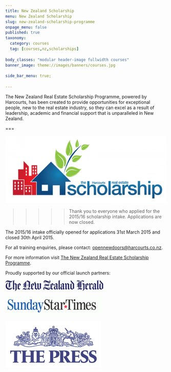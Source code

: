 ```yaml
---
title: New Zealand Scholarship
menu: New Zealand Scholarship
slug: new-zealand-scholarship-programme
onpage_menu: false
published: true
taxonomy:
  category: courses
  tag: [courses,nz,scholarships]

body_classes: "modular header-image fullwidth courses"
banner_image: theme://images/banners/courses.jpg

side_bar_menu: true;

---
```


The New Zealand Real Estate Scholarship Programme, powered by Harcourts, has been created to provide opportunities for exceptional people, new to the real estate industry, so they can excel as a result of leadership, academic and financial support that is unparalleled in New Zealand.

===

![](nz_scholarship.jpg)

>>>>> Thank you to everyone who applied for the 2015/16 scholarship intake. Applications are now closed.

The 2015/16 intake officially opened for applications 31st March 2015 and closed 30th April 2015.

For all training enquiries, please contact: [opennewdoors@harcourts.co.nz](mailto:opennewdoors@harcourts.co.nz).

For more information visit [The New Zealand Real Estate Scholarship Programme](http://scholarship.harcourts.co.nz/).

Proudly supported by our official launch partners:

![New Zealand Herald](New-Zealand-Herald.gif)

![Sunday Star Times](Sunday-Star-Times.gif)

![The Press](The-Press.gif)
